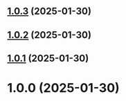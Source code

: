 ## [1.0.3](https://github.com/zmmdv/helm-tracker/compare/v1.0.2...v1.0.3) (2025-01-30)

## [1.0.2](https://github.com/zmmdv/helm-tracker/compare/v1.0.1...v1.0.2) (2025-01-30)

## [1.0.1](https://github.com/zmmdv/helm-tracker/compare/v1.0.0...v1.0.1) (2025-01-30)

# 1.0.0 (2025-01-30)
